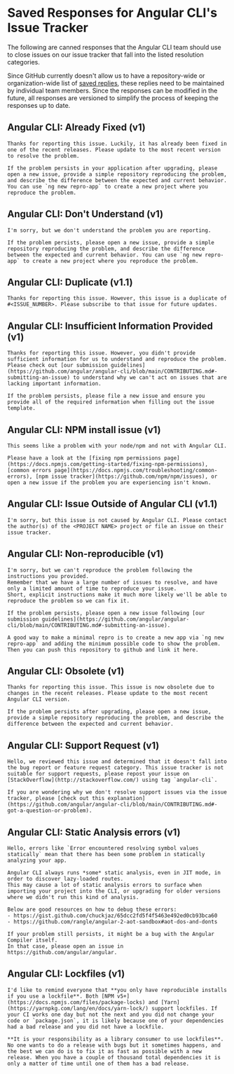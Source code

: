 # Saved Responses for Angular CLI's Issue Tracker

The following are canned responses that the Angular CLI team should use to close issues on our issue tracker that fall into the listed resolution categories.

Since GitHub currently doesn't allow us to have a repository-wide or organization-wide list of [saved replies](https://help.github.com/articles/working-with-saved-replies/), these replies need to be maintained by individual team members. Since the responses can be modified in the future, all responses are versioned to simplify the process of keeping the responses up to date.

## Angular CLI: Already Fixed (v1)

```
Thanks for reporting this issue. Luckily, it has already been fixed in one of the recent releases. Please update to the most recent version to resolve the problem.

If the problem persists in your application after upgrading, please open a new issue, provide a simple repository reproducing the problem, and describe the difference between the expected and current behavior. You can use `ng new repro-app` to create a new project where you reproduce the problem.
```

## Angular CLI: Don't Understand (v1)

```
I'm sorry, but we don't understand the problem you are reporting.

If the problem persists, please open a new issue, provide a simple repository reproducing the problem, and describe the difference between the expected and current behavior. You can use `ng new repro-app` to create a new project where you reproduce the problem.
```

## Angular CLI: Duplicate (v1.1)

```
Thanks for reporting this issue. However, this issue is a duplicate of #<ISSUE_NUMBER>. Please subscribe to that issue for future updates.
```

## Angular CLI: Insufficient Information Provided (v1)

```
Thanks for reporting this issue. However, you didn't provide sufficient information for us to understand and reproduce the problem. Please check out [our submission guidelines](https://github.com/angular/angular-cli/blob/main/CONTRIBUTING.md#-submitting-an-issue) to understand why we can't act on issues that are lacking important information.

If the problem persists, please file a new issue and ensure you provide all of the required information when filling out the issue template.
```

## Angular CLI: NPM install issue (v1)

```
This seems like a problem with your node/npm and not with Angular CLI.

Please have a look at the [fixing npm permissions page](https://docs.npmjs.com/getting-started/fixing-npm-permissions), [common errors page](https://docs.npmjs.com/troubleshooting/common-errors), [npm issue tracker](https://github.com/npm/npm/issues), or open a new issue if the problem you are experiencing isn't known.
```

## Angular CLI: Issue Outside of Angular CLI (v1.1)

```
I'm sorry, but this issue is not caused by Angular CLI. Please contact the author(s) of the <PROJECT NAME> project or file an issue on their issue tracker.
```

## Angular CLI: Non-reproducible (v1)

```
I'm sorry, but we can't reproduce the problem following the instructions you provided.
Remember that we have a large number of issues to resolve, and have only a limited amount of time to reproduce your issue.
Short, explicit instructions make it much more likely we'll be able to reproduce the problem so we can fix it.

If the problem persists, please open a new issue following [our submission guidelines](https://github.com/angular/angular-cli/blob/main/CONTRIBUTING.md#-submitting-an-issue).

A good way to make a minimal repro is to create a new app via `ng new repro-app` and adding the minimum possible code to show the problem. Then you can push this repository to github and link it here.
```

## Angular CLI: Obsolete (v1)

```
Thanks for reporting this issue. This issue is now obsolete due to changes in the recent releases. Please update to the most recent Angular CLI version.

If the problem persists after upgrading, please open a new issue, provide a simple repository reproducing the problem, and describe the difference between the expected and current behavior.
```

## Angular CLI: Support Request (v1)

```
Hello, we reviewed this issue and determined that it doesn't fall into the bug report or feature request category. This issue tracker is not suitable for support requests, please repost your issue on [StackOverflow](http://stackoverflow.com/) using tag `angular-cli`.

If you are wondering why we don't resolve support issues via the issue tracker, please [check out this explanation](https://github.com/angular/angular-cli/blob/main/CONTRIBUTING.md#-got-a-question-or-problem).
```

## Angular CLI: Static Analysis errors (v1)

```
Hello, errors like `Error encountered resolving symbol values statically` mean that there has been some problem in statically analyzing your app.

Angular CLI always runs *some* static analysis, even in JIT mode, in order to discover lazy-loaded routes.
This may cause a lot of static analysis errors to surface when importing your project into the CLI, or upgrading for older versions where we didn't run this kind of analysis.

Below are good resources on how to debug these errors:
- https://gist.github.com/chuckjaz/65dcc2fd5f4f5463e492ed0cb93bca60
- https://github.com/rangle/angular-2-aot-sandbox#aot-dos-and-donts

If your problem still persists, it might be a bug with the Angular Compiler itself.
In that case, please open an issue in https://github.com/angular/angular.
```

## Angular CLI: Lockfiles (v1)

```
I'd like to remind everyone that **you only have reproducible installs if you use a lockfile**. Both [NPM v5+](https://docs.npmjs.com/files/package-locks) and [Yarn](https://yarnpkg.com/lang/en/docs/yarn-lock/) support lockfiles. If your CI works one day but not the next and you did not change your code or `package.json`, it is likely because one of your dependencies had a bad release and you did not have a lockfile.

**It is your responsibility as a library consumer to use lockfiles**. No one wants to do a release with bugs but it sometimes happens, and the best we can do is to fix it as fast as possible with a new release. When you have a couple of thousand total dependencies it is only a matter of time until one of them has a bad release.
```
